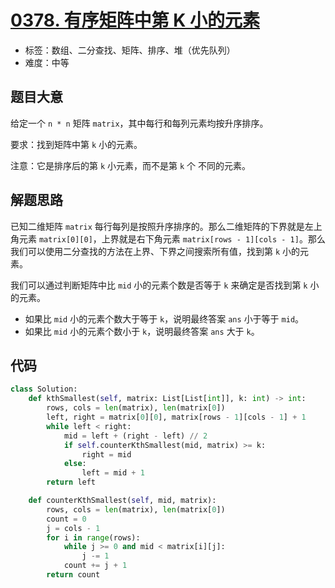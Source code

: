 # [0378. 有序矩阵中第 K 小的元素](https://leetcode.cn/problems/kth-smallest-element-in-a-sorted-matrix/)

- 标签：数组、二分查找、矩阵、排序、堆（优先队列）
- 难度：中等

## 题目大意

给定一个 `n * n` 矩阵 `matrix`，其中每行和每列元素均按升序排序。

要求：找到矩阵中第 `k` 小的元素。

注意：它是排序后的第 `k` 小元素，而不是第 `k` 个 不同的元素。

## 解题思路

已知二维矩阵 `matrix` 每行每列是按照升序排序的。那么二维矩阵的下界就是左上角元素 `matrix[0][0]`，上界就是右下角元素 `matrix[rows - 1][cols - 1]`。那么我们可以使用二分查找的方法在上界、下界之间搜索所有值，找到第 `k` 小的元素。

我们可以通过判断矩阵中比 `mid` 小的元素个数是否等于 `k` 来确定是否找到第 `k` 小的元素。

- 如果比 `mid` 小的元素个数大于等于 `k`，说明最终答案 `ans` 小于等于 `mid`。
- 如果比 `mid` 小的元素个数小于 `k`，说明最终答案 `ans` 大于 `k`。

## 代码

```python
class Solution:
    def kthSmallest(self, matrix: List[List[int]], k: int) -> int:
        rows, cols = len(matrix), len(matrix[0])
        left, right = matrix[0][0], matrix[rows - 1][cols - 1] + 1
        while left < right:
            mid = left + (right - left) // 2
            if self.counterKthSmallest(mid, matrix) >= k:
                right = mid
            else:
                left = mid + 1
        return left

    def counterKthSmallest(self, mid, matrix):
        rows, cols = len(matrix), len(matrix[0])
        count = 0
        j = cols - 1
        for i in range(rows):
            while j >= 0 and mid < matrix[i][j]:
                j -= 1
            count += j + 1
        return count
```

